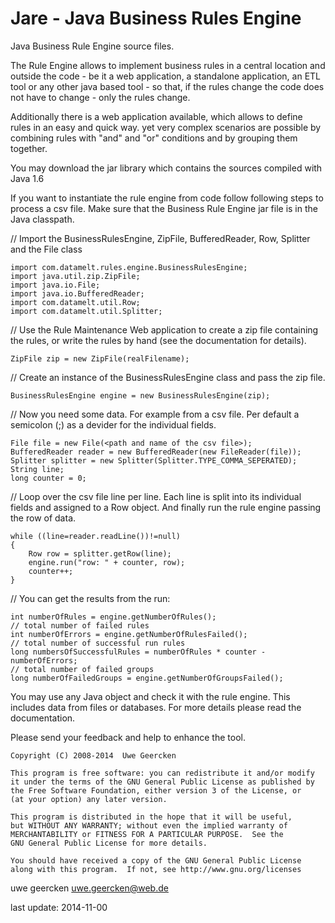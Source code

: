 Jare - Java Business Rules Engine
=================================

Java Business Rule Engine source files.

The Rule Engine allows to implement business rules in a central location and outside the code - be it a web application, a standalone application, an ETL tool or any other java based tool - so that, if the rules change the code does not have to change - only the rules change.

Additionally there is a web application available, which allows to define rules in an easy and quick way. yet very complex scenarios are possible by combining rules with "and" and "or" conditions and by grouping them together.

You may download the jar library which contains the sources compiled with Java 1.6

If you want to instantiate the rule engine from code follow following steps to process a csv file. Make sure that
the Business Rule Engine jar file is in the Java classpath.

// Import the BusinessRulesEngine, ZipFile, BufferedReader, Row, Splitter and the File class

	import com.datamelt.rules.engine.BusinessRulesEngine;
	import java.util.zip.ZipFile;
	import java.io.File;
	import java.io.BufferedReader;
	import com.datamelt.util.Row;
	import com.datamelt.util.Splitter;

// Use the Rule Maintenance Web application to create a zip file containing the rules, or write the rules by hand (see the documentation for details).

	ZipFile zip = new ZipFile(realFilename);
	
// Create an instance of the BusinessRulesEngine class and pass the zip file.

	BusinessRulesEngine engine = new BusinessRulesEngine(zip);

// Now you need some data. For example from a csv file. Per default a semicolon (;) as a devider for the individual fields. 

	File file = new File(<path and name of the csv file>);
	BufferedReader reader = new BufferedReader(new FileReader(file));
	Splitter splitter = new Splitter(Splitter.TYPE_COMMA_SEPERATED);
	String line;
	long counter = 0;

// Loop over the csv file line per line. Each line is split into its individual fields and assigned to a Row object. And finally run the rule engine passing the row of data.
	
	while ((line=reader.readLine())!=null)
	{
        Row row = splitter.getRow(line); 
        engine.run("row: " + counter, row);
        counter++;
    }

// You can get the results from the run:

	int numberOfRules = engine.getNumberOfRules();
    // total number of failed rules
    int numberOfErrors = engine.getNumberOfRulesFailed();
    // total number of successful run rules
    long numbersOfSuccessfulRules = numberOfRules * counter - numberOfErrors;
    // total number of failed groups
    long numberOfFailedGroups = engine.getNumberOfGroupsFailed();


You may use any Java object and check it with the rule engine. This includes data from files or databases. For more details please read the documentation.

Please send your feedback and help to enhance the tool.

    Copyright (C) 2008-2014  Uwe Geercken
    
    This program is free software: you can redistribute it and/or modify
    it under the terms of the GNU General Public License as published by
    the Free Software Foundation, either version 3 of the License, or
    (at your option) any later version.
    
    This program is distributed in the hope that it will be useful,
    but WITHOUT ANY WARRANTY; without even the implied warranty of
    MERCHANTABILITY or FITNESS FOR A PARTICULAR PURPOSE.  See the
    GNU General Public License for more details.
    
    You should have received a copy of the GNU General Public License
    along with this program.  If not, see http://www.gnu.org/licenses

uwe geercken
uwe.geercken@web.de

last update: 2014-11-00
